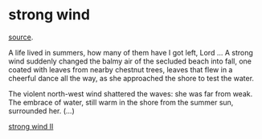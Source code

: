 # strong wind

[source](https://codepen.io/ge1doot/pen/NdebMe).

A life lived in summers, how many of them have I got left, Lord ... A strong wind suddenly changed the balmy air of the secluded beach into fall, one coated with leaves from nearby chestnut trees, leaves that flew in a cheerful dance all the way, as she approached the shore to test the water. 

The violent north-west wind shattered the waves: she was far from weak. The embrace of water, still warm in the shore from the summer sun, surrounded her. (...)

[strong wind II](http://codepen.io/ge1doot/details/ZLwbpQ/)
